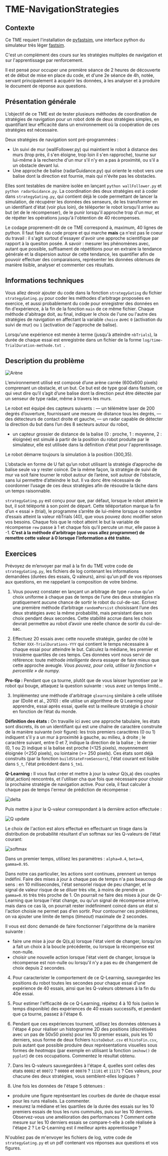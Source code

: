 # TME-NavigationStrategies

## Contexte

Ce TME requiert l'installation de [pyfastsim](https://github.com/alexendy/pyfastsim), une interface python du simulateur très léger [fastsim](https://github.com/jbmouret/libfastsim).

C'est un complément des cours sur les stratégies multiples de navigation et sur l'apprentissage par renforcement.

Il est pensé pour occuper une première séance de 2 heures de découverte et de début de mise en place du code, et d'une 2e séance de 4h, notée, servant principalement à acquérir les données, à les analyser et à produire le document de réponse aux questions.

## Présentation générale

L’objectif de ce TME est de tester plusieurs méthodes de coordination de stratégies de navigation pour un robot doté de deux stratégies simples, en quantifiant leur efficacité dans un environnement où la coopération de ces stratégies est nécessaire.

Deux stratégies de navigation sont pré-programmées :
* Un suivi de mur (wallFollower.py) qui maintient le robot à distance des murs (trop près, il s'en éloigne, trop loin il s'en rapproche), tourne sur lui-même à la recherche d'un mur s'il n'y en a pas à proximité, ou s'il a un obstacle devant lui.
* Une approche de balise (radarGuidance.py) qui oriente le robot vers une balise dont la direction est fournie, mais qui n'évite pas les obstacles.

Elles sont testables de manière isolée en lançant ```python wallFollower.py``` et ```python radarGuidance.py```. La coordination des deux stratégies est à coder dans ```strategyGating.py```, qui contient déjà le code permettant de lancer la simulation, de récupérer les données des senseurs, de les transformer en un identifiant d'état (voir plus loin), de téléporter le robot lorsqu'il arrive au but (et de le récompenser), de le punir lorsqu'il approche trop d'un mur, et de répéter les opérations jusqu'à l'obtention de 40 récompenses.

Le codage proprement-dit de ce TME correspond à, maximum, 40 lignes de python. Il faut faire du code propre et qui marche **mais** ça n'est pas le coeur du travail : il s'agit surtout d'essayer d'avoir une approche scientifique par rapport à la quesiton posée. A savoir : mesurer les phénomènes avec, autant que possible, suffisament de répétitions pour en extraire la tendance générale et la dispersion autour de cette tendance, les quantifier afin de pouvoir effectuer des comparaisons, représenter les données obtenues de manière lisible, analyser et commenter ces résultats.

## Informations techniques

Vous allez devoir ajouter du code dans la fonction ```strategyGating``` du fichier ```strategyGating.py``` pour coder les méthodes d'arbitrage proposées en exercice, et aussi probablement du code pour enregistrer des données en fin d'expérience, à la fin de la fonction ```main``` de ce même fichier. Chaque méthode d'abitrage doit, au final, indiquer le choix de l'une ou l'autre des stratégies de navigation en affectant la variable ```choice``` avec ```0``` (activation du suivi de mur) ou ```1``` (activation de l'approche de balise).

Lorsqu'une expérience est menée à terme (jusqu'à atteindre ```nbTrials```), la durée de chaque essai est enregistrée dans un fichier de la forme ```log/time-TrialDuration-methode.txt ```.

## Description du problème

![Arène](entonnoir2.png)

L’environnement utilisé est composé d’une arène carrée (600x600 pixels) comprenant un obstacle, et un but. Ce but est de type goal dans fastsim, ce qui veut dire qu’il s’agit d’une balise dont la direction peut être détectée par un senseur de type radar, même à travers les murs.

Le robot est équipé des capteurs suivants :
— un télémètre laser de 200 degrés d’ouverture, fournissant une mesure de distance tous les degrés,
— des détecteurs de contact droite et gauche,
— un radar capable de détecter la direction du but dans l’un des 8 secteurs autour du robot,
- un capteur grossier de distance de la balise (0 : proche, 1 : moyenne, 2 : éloignée) est simulé à partir de la position du robot produite par le simulateur, elle est utilisée dans la définition d'état pour l'apprentissage.

Le robot démarre toujours la simulation à la position (300,35).

L’obstacle en forme de U fait qu’un robot utilisant la stratégie d’approche de balise seule va y rester coincé.
De la même façon, la stratégie de suivi de mur va soit faire tourner le robot autour de l’arène, soit autour de l’obstacle, sans lui permettre d’atteindre le but. Il va donc être nécessaire de coordonner l’usage de ces deux stratégies afin de résoudre la tâche dans un temps raisonnable.

```strategyGating.py``` est conçu pour que, par défaut, lorsque le robot atteint le but, il soit téléporté à son point de départ. Cette téléportation marque la fin d’un « essai » (trial), le programme s’arrête de lui-même lorsque ce nombre d’essais atteint la valeur nbTrials (40), que vous pouvez donc modifier selon vos besoins. Chaque fois que le robot atteint le but la variable de récompense ```rew``` passe à 1 et chaque fois qu’il percute un mur, elle passe à -1. **C’est à la méthode d’arbitrage (que vous allez programmer) de remettre cette valeur à 0 lorsque l’information a été traitée.**

## Exercices

Prévoyez de m’envoyer par mail à la fin du TME votre code de ```strategyGating.py```, les fichiers de log contenant les informations demandées (durées des essais, Q valeurs), ainsi qu'un pdf de vos réponses aux questions, en me rappelant la composition de votre binôme.

1. Vous pouvez constater en lançant un arbitrage de type ```random``` qu’un choix uniforme à chaque pas de temps de l’une des deux stratégies n’a pratiquement aucune chance de sortir le robot du cul-de-sac. Ecrivez une première méthode d’arbitrage ```randomPersist``` choisissant l’une des deux stratégies avec la même probabilité, mais persistant dans son choix pendant deux secondes. Cette stabilité accrue dans les choix devrait permettre au robot d’avoir une réelle chance de sortir du cul-de-sac.

2. Effectuez 20 essais avec cette nouvelle stratégie, gardez de côté le fichier ```XXX-TrialDurations-YYY``` qui contient le temps nécessaire à chaque essai pour atteindre le but. Calculez la médiane, les premier et troisième quartiles de ces temps. Ces données vont nous servir de référence: toute méthode *intelligente* devra essayer de faire mieux que cette approche aveugle. *Vous pouvez, pour cela, utiliser la fonction « percentile » de numpy.*

**Pro-tip :** Pendant que ça tourne, plutôt que de vous laisser hypnotiser par le robot qui bouge, attaquez la question suivante : vous avez un temps limité...

3. Implémentez une méthode d'arbitrage ```qlearning``` similaire à celle utilisée par (Dollé et al., 2010) : elle utilise un algorithme de Q Learning pour apprendre, essai après essai, quelle est la meilleure stratégie à choisir en fonction de l’état du monde.

**Définition des états :** On travaille ici avec une approche tabulaire, les états sont discrets, ils on un identifiant qui est une chaîne de caractère construite de la manière suivante (voir figure): les trois premiers caractères (0 ou 1) indiquent s'il y a un mur à proximité à gauche, au milieu, à droite ; le caractère suivant, entre 0 et 7, indique la direction de la balise ; le dernier (0, 1 ou 2) indique si la balise est proche (<125 pixels), moyennement éloignée (<250 pixels), ou lointaine (>= 250 pixels). Ces états sont déjà construits (par la fonction ```buildStateFromSensors```), l'état courant est lisible dans ```S_t```, l'état précédent dans ```S_tm1```.

**Q-Learning :** Il vous faut créer et mettre à jour la valeur Q(s,a) des couples (état,action) rencontrés, et l'utiliser cha que fois que nécessaire pour choisir la prochaine stratégie de navigation active. Pour cela, il faut calculer à chaque pas de temps l'erreur de prédiction de récompense :

![delta](RPE.png)

Puis mettre à jour la Q-valeur correspondant à la dernière action effectuée :

![Q update](QUpdate.png)

Le choix de l'action est alors effectué en effectuant un tirage dans la distribution de probabilité résultant d'un softmax sur les Q-valeurs de l'état courant:

![softmax](Softmax.png)

Dans un premier temps, utilisez les paramètres : ```alpha=0.4```, ```beta=4```, ```gamma=0.95```.

Dans notre cas particulier, les actions sont continues, prennent un temps indéfini. Faire des mises à jour à chaque pas de temps n'a pas beaucoup de sens : en 10 millisecondes, l'état sensoriel risque de peu changer, et le signal de valeur risque de se diluer très vite, à moins de prendre un ```gamma=0.95``` très très proche de 1. On pourrait ne faire des mises à jour de Q-Learning que lorsque l'état change, ou qu'un signal de récompense arrive, mais dans ce cas là, on pourrait rester indéfiniment coincé dans un état si l'action choisie ne permet pas d'en sortir. Pour contourner ces problèmes, on va ajouter une limite de temps (*timeout*) maximale de 2 secondes.

Il vous est donc demandé de faire fonctionner l'algorithme de la manière suivante :
* faire une mise à jour de Q(s,a) lorsque l'état vient de changer, lorsqu'on a fait un choix à la boucle précédente, ou lorsque la récompense est non-nulle.
* choisir une nouvelle action lorsque l'état vient de changer, lorsque la récompense est non-nulle ou lorsqu'il n'y a pas eu de changement de choix depuis 2 secondes.

4. Pour caracterister le comportement de ce Q-Learning, sauvegardez les positions du robot toutes les secondes pour chaque essai d'une expérience de 40 essais, ainsi que les Q-valeurs obtenues à la fin du 40e essai.

5. Pour estimer l'efficacité de ce Q-Learning, répétez 4 à 10 fois (selon le temps disponible) des expériences de 40 essais successifs, et pendant que ça tourne, passez à l'étape 6.

6. Pendant que ces expériences tournent, utilisez les données obtenues à l'étape 4 pour réaliser un histogramme 2D des positions (discrétisées avec un pas de 50x50 pixels) pour les 10 premier essais, puis les 10 derniers, sous forme de deux fichiers ```histoDebut.csv``` et ```histoFin.csv```, puis autant que possible produire deux représentations visuelles sous formes de *heatmaps* (par exemple en utilisant la fonction ```imshow()``` de ```pyplot```) de ces occupations. Commentez le résultat obtenu.

7. Dans les Q-valeurs sauvegardées à l'étape 4, quelles sont celles des états ```00002``` et ```00072``` ? ```00000``` et ```00070``` ? ```11101``` et ```11171``` ? Ces valeurs, pour chacune des deux stratégies, vous semblent-elles logiques ?

8. Une fois les données de l'étape 5 obtenues :
* produire une figure représentant les courbes de durée de chaque essai pour les runs réalisés. La commenter.
* mesurez la médiane et les quartiles de la durée des essais sur les 10 premiers essais de tous les runs cummulés, puis sur les 10 derniers. Observez-vous une amélioration des performances ? Comment cette mesure sur les 10 derniers essais se compare-t-elle à celle réalisée à l'étape 2 ? Le Q-Learning est il meilleur après apprentissage ?

N'oubliez pas de m'envoyer les fichiers de log, votre code de ```strategyGating.py``` et un pdf contenant vos réponses aux questions et vos figures.
